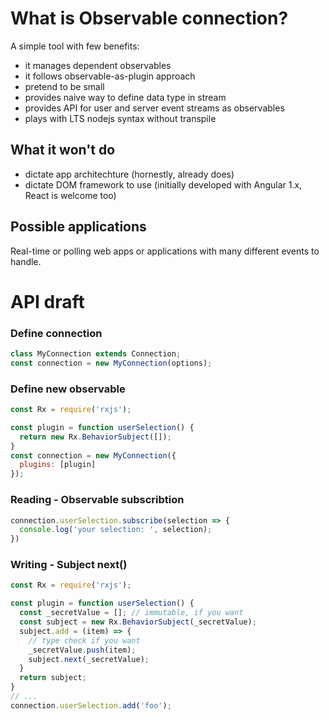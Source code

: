 # What is Observable connection?

A simple tool with few benefits:

- it manages dependent observables
- it follows observable-as-plugin approach
- pretend to be small
- provides naive way to define data type in stream
- provides API for user and server event streams as observables
- plays with LTS nodejs syntax without transpile

## What it won't do

- dictate app architechture (hornestly, already does)
- dictate DOM framework to use (initially developed with Angular 1.x, React is welcome too)

## Possible applications

Real-time or polling web apps or applications with many different events to handle.

# API draft

### Define connection

```javascript
class MyConnection extends Connection;
const connection = new MyConnection(options);
```

### Define new observable

```javascript
const Rx = require('rxjs');

const plugin = function userSelection() {
  return new Rx.BehaviorSubject([]);
}
const connection = new MyConnection({
  plugins: [plugin]
});
```

### Reading - Observable subscribtion

```javascript
connection.userSelection.subscribe(selection => {
  console.log('your selection: ', selection);
})
```

### Writing - Subject next()

```javascript
const Rx = require('rxjs');

const plugin = function userSelection() {
  const _secretValue = []; // immutable, if you want
  const subject = new Rx.BehaviorSubject(_secretValue);
  subject.add = (item) => {
    // type check if you want
    _secretValue.push(item);
    subject.next(_secretValue);
  }
  return subject;
}
// ...
connection.userSelection.add('foo');


```
